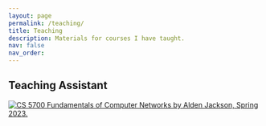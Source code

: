 ```yaml
---
layout: page
permalink: /teaching/
title: Teaching
description: Materials for courses I have taught.
nav: false
nav_order:
---
```


## Teaching Assistant

[![CS 5700 Fundamentals of Computer Networks by Alden Jackson, Spring 2023.](https://4700.network/docs/schedule/)](https://4700.network/docs/schedule/)

